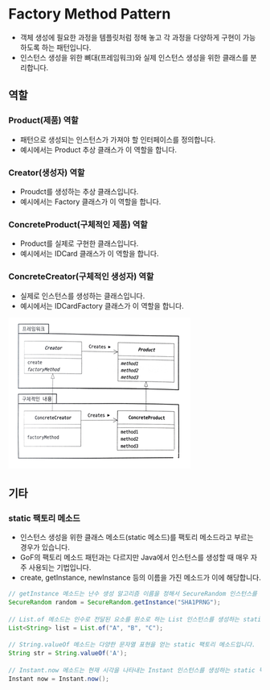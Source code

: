# Factory Method Pattern

- 객체 생성에 필요한 과정을 템플릿처럼 정해 놓고 각 과정을 다양하게 구현이 가능하도록 하는 패턴입니다.
- 인스턴스 생성을 위한 뼈대(프레임워크)와 실제 인스턴스 생성을 위한 클래스를 분리합니다.

## 역할

### Product(제품) 역할

- 패턴으로 생성되는 인스턴스가 가져야 할 인터페이스를 정의합니다.
- 예시에서는 Product 추상 클래스가 이 역할을 합니다.

### Creator(생성자) 역할

- Proudct를 생성하는 추상 클래스입니다.
- 예시에서는 Factory 클래스가 이 역할을 합니다.

### ConcreteProduct(구체적인 제품) 역할

- Product를 실제로 구현한 클래스입니다.
- 예시에서는 IDCard 클래스가 이 역할을 합니다.

### ConcreteCreator(구체적인 생성자) 역할

- 실제로 인스턴스를 생성하는 클래스입니다.
- 예시에서는 IDCardFactory 클래스가 이 역할을 합니다.

![팩토리 메서드 패턴](../image/factory_method.png)

## 기타

### static 팩토리 메소드

- 인스턴스 생성을 위한 클래스 메소드(static 메소드)를 팩토리 메소드라고 부르는 경우가 있습니다.
- GoF의 팩토리 메소드 패턴과는 다르지만 Java에서 인스턴스를 생성할 때 매우 자주 사용되는 기법입니다.
- create, getInstance, newInstance 등의 이름을 가진 메소드가 이에 해당합니다.

```java
// getInstance 메소드는 난수 생성 알고리즘 이름을 정해서 SecureRandom 인스턴스를 생성하는 static 팩토리 메소드입니다.
SecureRandom random = SecureRandom.getInstance("SHA1PRNG");

// List.of 메소드는 인수로 전달된 요소를 원소로 하는 List 인스턴스를 생성하는 static 팩토리 메소드입니다.
List<String> list = List.of("A", "B", "C");

// String.valueOf 메소드는 다양한 문자열 표현을 얻는 static 팩토리 메소드입니다.
String str = String.valueOf('A');

// Instant.now 메소드는 현재 시각을 나타내는 Instant 인스턴스를 생성하는 static 팩토리 메소드입니다.
Instant now = Instant.now();
```


